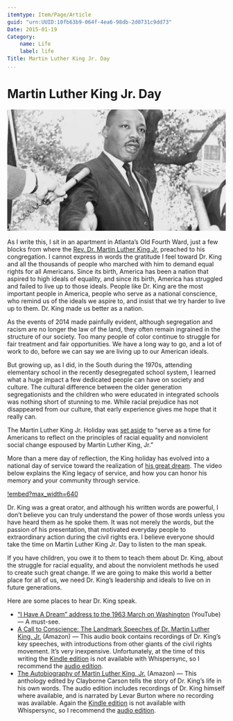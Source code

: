 ```yaml
---
itemtype: Item/Page/Article
guid: "urn:UUID:10fb63b9-064f-4ea6-98db-2d0731c9dd73"
Date: 2015-01-19
Category:
    name: Life
    label: life
Title: Martin Luther King Jr. Day
...
```


Martin Luther King Jr. Day
==========================

![image](Martin_Luther_King_Jr_NYWTS_2-e1421691902357-1038x576.jpg)

As I write this, I sit in an apartment in Atlanta’s Old Fourth Ward,
just a few blocks from where the [Rev. Dr. Martin Luther King
Jr.](https://en.wikipedia.org/wiki/Martin_Luther_King,_Jr.) preached to
his congregation. I cannot express in words the gratitude I feel toward
Dr. King and all the thousands of people who marched with him to demand
equal rights for all Americans. Since its birth, America has been a
nation that aspired to high ideals of equality, and since its birth,
America has struggled and failed to live up to those ideals. People like
Dr. King are the most important people in America, people who serve as a
national conscience, who remind us of the ideals we aspire to, and
insist that we try harder to live up to them. Dr. King made us better as
a nation.

As the events of 2014 made painfully evident, although segregation and
racism are no longer the law of the land, they often remain ingrained in
the structure of our society. Too many people of color continue to
struggle for fair treatment and fair opportunities. We have a long way
to go, and a lot of work to do, before we can say we are living up to
our American ideals.

But growing up, as I did, in the South during the 1970s, attending
elementary school in the recently desegregated school system, I learned
what a huge impact a few dedicated people can have on society and
culture. The cultural difference between the older generation
segregationists and the children who were educated in integrated schools
was nothing short of stunning to me. While racial prejudice has not
disappeared from our culture, that early experience gives me hope that
it really can.

The Martin Luther King Jr. Holiday was [set
aside](http://www.gpo.gov/fdsys/pkg/STATUTE-98/pdf/STATUTE-98-Pg1473.pdf)
to “serve as a time for Americans to reflect on the principles of racial
equality and nonviolent social change espoused by Martin Luther King,
Jr.”

More than a mere day of reflection, the King holiday has evolved into a
national day of service toward the realization of [his great
dream](https://www.youtube.com/watch?v=smEqnnklfYs). The video below
explains the King legacy of service, and how you can honor his memory
and your community through service.

[!embed?max_width=640](https://www.youtube.com/watch?v=PUdPxEn4vnM)

Dr. King was a great orator, and although his written words are
powerful, I don’t believe you can truly understand the power of those
words unless you have heard them as he spoke them. It was not merely the
words, but the passion of his presentation, that motivated everyday
people to extraordinary action during the civil rights era. I believe
everyone should take the time on Martin Luther King Jr. Day to listen to
the man speak.

If you have children, you owe it to them to teach them about Dr. King,
about the struggle for racial equality, and about the nonviolent methods
he used to create such great change. If we are going to make this world
a better place for all of us, we need Dr. King’s leadership and ideals
to live on in future generations.

Here are some places to hear Dr. King speak.

-   [“I Have A Dream” address to the 1963 March on
    Washington](https://www.youtube.com/watch?v=smEqnnklfYs) (YouTube) —
    A must-see.
-   [A Call to Conscience: The Landmark Speeches of Dr. Martin Luther
    King, Jr.](http://www.amazon.com/gp/product/B00005AASL/ref=as_li_tl?ie=UTF8&camp=1789&creative=390957&creativeASIN=B00005AASL&linkCode=as2&tag=mindvessel-20&linkId=7A45BEMX3BIBEUUZ) (Amazon)
    — This audio book contains recordings of Dr. King’s key speeches,
    with introductions from other giants of the civil rights movement.
    It’s very inexpensive. Unfortunately, at the time of this writing
    the [Kindle
    edition](http://www.amazon.com/gp/product/B000Q9IN8G/ref=as_li_tl?ie=UTF8&camp=1789&creative=390957&creativeASIN=B000Q9IN8G&linkCode=as2&tag=mindvessel-20&linkId=2OGDA3TMVKQMN5ZZ)
    is not available with Whispersync, so I recommend the [audio
    edition](http://www.amazon.com/gp/product/B00005AASL/ref=as_li_tl?ie=UTF8&camp=1789&creative=390957&creativeASIN=B00005AASL&linkCode=as2&tag=mindvessel-20&linkId=7A45BEMX3BIBEUUZ).
-   [The Autobiography of Martin Luther
    King, Jr.](http://www.amazon.com/gp/product/B0000547LK/ref=as_li_tl?ie=UTF8&camp=1789&creative=390957&creativeASIN=B0000547LK&linkCode=as2&tag=mindvessel-20&linkId=UU4UYPS3W6OAFBRA) (Amazon)
    — This anthology edited by Clayborne Carson tells the story of Dr.
    King’s life in his own words. The audio edition includes recordings
    of Dr. King himself where available, and is narrated by Levar Burton
    where no recording was available. Again the [Kindle
    edition](http://www.amazon.com/gp/product/B00EXUBXQS/ref=as_li_tl?ie=UTF8&camp=1789&creative=390957&creativeASIN=B00EXUBXQS&linkCode=as2&tag=mindvessel-20&linkId=EQWD7YDOHWYCE4RI)
    is not available with Whispersync, so I recommend the [audio
    edition](http://www.amazon.com/gp/product/B0000547LK/ref=as_li_tl?ie=UTF8&camp=1789&creative=390957&creativeASIN=B0000547LK&linkCode=as2&tag=mindvessel-20&linkId=C54ZMJRHFTTPRKNT).


